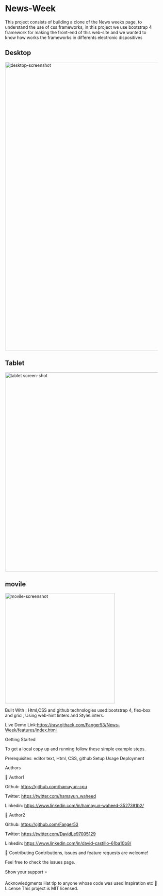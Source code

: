 # News-Week
This project consists of building a clone of the News weeks page, to understand the use of css frameworks, in this project we use bootstrap 4 framework for making the front-end of this web-site  and we wanted to know how works the frameworks in differents electronic dispositives 

## Desktop
<img width="947" alt="desktop-screenshot" src="https://user-images.githubusercontent.com/31552010/93021937-7b981a80-f5ab-11ea-8eeb-4009ed6dc514.png">

## Tablet

<img width="654" alt="tablet screen-shot" src="https://user-images.githubusercontent.com/31552010/93021964-b13d0380-f5ab-11ea-82b2-3aa9576d15c4.png">

## movile

<img width="362" alt="movile-screenshot" src="https://user-images.githubusercontent.com/31552010/93021953-95d1f880-f5ab-11ea-88f5-2701007e4460.png">




Built With : Html,CSS and github technologies used:bootstrap 4, flex-box and grid , Using web-hint linters and StyleLinters.

Live Demo Link:https://raw.githack.com/Fanger53/News-Week/features/index.html


Getting Started

To get a local copy up and running follow these simple example steps.

Prerequisites: editor text, Html, CSS, github Setup Usage Deployment

Authors

👤 Author1

Github: https://github.com/hamayun-cpu

Twitter: https://twitter.com/hamayun_waheed

Linkedin: https://www.linkedin.com/in/hamayun-waheed-3527381b2/



👤 Author2

Github: https://github.com/Fanger53

Twitter: https://twitter.com/DavidLe97005129

Linkedin: https://www.linkedin.com/in/david-castillo-61ba10b8/

🤝 Contributing Contributions, issues and feature requests are welcome!

Feel free to check the issues page.

Show your support ⭐️

Acknowledgments Hat tip to anyone whose code was used Inspiration etc 📝 License This project is MIT licensed.

